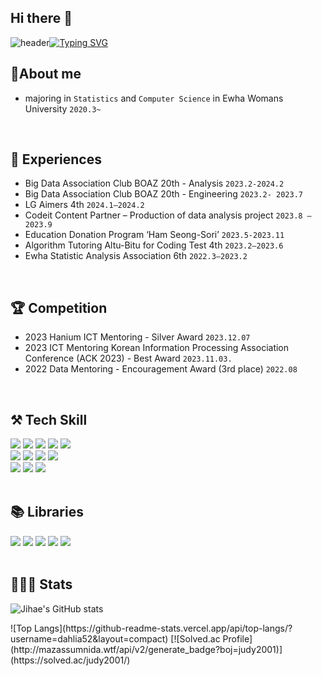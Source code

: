 ## Hi there 👋

![header](https://capsule-render.vercel.app/api?type=waving&color=6994CDEE&text=&animation=twinkling&height=80)[![Typing SVG](https://readme-typing-svg.demolab.com?font=Alkatra&weight=500&size=50&duration=3500&pause=3&color=6994CDEE&center=true&vCenter=false&multiline=true&repeat=true&width=1000&height=100&lines=Welcome+to+Jihae's+GitHub)](https://git.io/typing-svg)

## 🔎About me
- majoring in `Statistics` and `Computer Science` in Ewha Womans University `2020.3~`
<br>

## 💫 Experiences
- Big Data Association Club BOAZ 20th - Analysis `2023.2-2024.2`
- Big Data Association Club BOAZ 20th - Engineering `2023.2- 2023.7`
- LG Aimers 4th `2024.1–2024.2`
- Codeit Content Partner – Production of data analysis project `2023.8 – 2023.9`
- Education Donation Program ‘Ham Seong-Sori’ `2023.5-2023.11`
- Algorithm Tutoring Altu-Bitu for Coding Test 4th `2023.2–2023.6`
- Ewha Statistic Analysis Association 6th `2022.3–2023.2`
<br>

## 🏆 Competition
- 2023 Hanium ICT Mentoring - Silver Award `2023.12.07`
- 2023 ICT Mentoring Korean Information Processing Association Conference (ACK 2023) - Best Award `2023.11.03.`
- 2022 Data Mentoring - Encouragement Award (3rd place) `2022.08`
<br>

## ⚒️ Tech Skill
<div>
  <img src="https://img.shields.io/badge/python-3670A0?style=for-the-badge&logo=python&logoColor=ffdd54" />
  <img src="https://img.shields.io/badge/r-%23276DC3.svg?style=for-the-badge&logo=r&logoColor=white" />
  <img src="https://img.shields.io/badge/c-%2300599C.svg?style=for-the-badge&logo=c&logoColor=white" />
  <img src="https://img.shields.io/badge/c++-%2300599C.svg?style=for-the-badge&logo=c%2B%2B&logoColor=white" />
  <img src="https://img.shields.io/badge/java-%23ED8B00.svg?style=for-the-badge&logo=openjdk&logoColor=white" /><br>


  <img src="https://img.shields.io/badge/html-%23E34F26.svg?style=for-the-badge&logo=html5&logoColor=white"> 
  <img src="https://img.shields.io/badge/css-%231572B6.svg?style=for-the-badge&logo=css3&logoColor=white"> 
  <img src="https://img.shields.io/badge/javascript-%23323330.svg?style=for-the-badge&logo=javascript&logoColor=%23F7DF1E"> 
  <img src="https://img.shields.io/badge/flask-%23000.svg?style=for-the-badge&logo=flask&logoColor=white"><br>



   <img src="https://img.shields.io/badge/mysql-4479A1?style=for-the-badge&logo=mysql&logoColor=white"> 
  <img src="https://img.shields.io/badge/firebase-FFCA28?style=for-the-badge&logo=firebase&logoColor=white">
  <img src="https://img.shields.io/badge/Amazon AWS-232F3E?style=for-the-badge&logo=amazon aws&logoColor=white">

</div>
<br>

## 📚 Libraries
<div>
 <img src="https://img.shields.io/badge/numpy-%23013243.svg?style=for-the-badge&logo=numpy&logoColor=white" />
  <img src="https://img.shields.io/badge/pandas-%23150458.svg?style=for-the-badge&logo=pandas&logoColor=white" />
  <img src="https://img.shields.io/badge/Matplotlib-%23ffffff.svg?style=for-the-badge&logo=Matplotlib&logoColor=black" />
  <img src="https://img.shields.io/badge/scikit--learn-%23F7931E.svg?style=for-the-badge&logo=scikit-learn&logoColor=white" />
  <img src="https://img.shields.io/badge/PyTorch-%23EE4C2C.svg?style=for-the-badge&logo=PyTorch&logoColor=white" />
</div>
<br>

## 👩🏻‍💻 Stats
![Jihae's GitHub stats](https://github-readme-stats.vercel.app/api?username=dahlia52&include_all_commits=true&count_private=true&show_icons=true&theme=radical)

<div style="display: flex;">
    ![Top Langs](https://github-readme-stats.vercel.app/api/top-langs/?username=dahlia52&layout=compact)
    [![Solved.ac Profile](http://mazassumnida.wtf/api/v2/generate_badge?boj=judy2001)](https://solved.ac/judy2001/)
</div>

